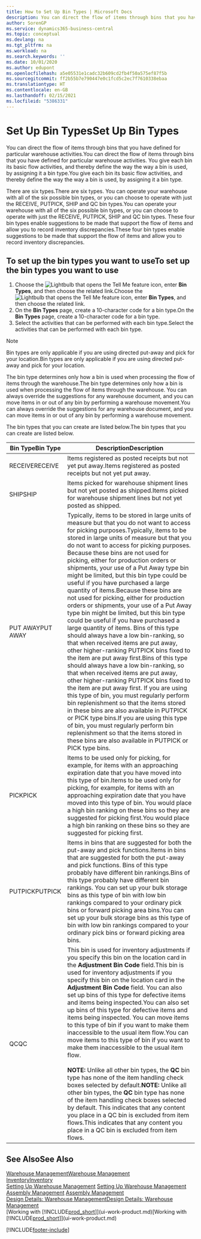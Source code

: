 ```yaml
---
title: How to Set Up Bin Types | Microsoft Docs
description: You can direct the flow of items through bins that you have defined for particular warehouse activities. You give each bin its basic flow activities, and thereby define the way the way a bin is used, by assigning it a bin type.
author: SorenGP
ms.service: dynamics365-business-central
ms.topic: conceptual
ms.devlang: na
ms.tgt_pltfrm: na
ms.workload: na
ms.search.keywords: ''
ms.date: 10/01/2020
ms.author: edupont
ms.openlocfilehash: a5e05531e1cadc32b609cd2fb4f50a575ef87f5b
ms.sourcegitcommit: ff2b55b7e790447e0c1fcd5c2ec7f7610338ebaa
ms.translationtype: HT
ms.contentlocale: en-GB
ms.lasthandoff: 02/15/2021
ms.locfileid: "5386331"
---
```

# <a name="set-up-bin-types"></a><span data-ttu-id="b1045-104">Set Up Bin Types</span><span class="sxs-lookup"><span data-stu-id="b1045-104">Set Up Bin Types</span></span>
<span data-ttu-id="b1045-105">You can direct the flow of items through bins that you have defined for particular warehouse activities.</span><span class="sxs-lookup"><span data-stu-id="b1045-105">You can direct the flow of items through bins that you have defined for particular warehouse activities.</span></span> <span data-ttu-id="b1045-106">You give each bin its basic flow activities, and thereby define the way the way a bin is used, by assigning it a bin type.</span><span class="sxs-lookup"><span data-stu-id="b1045-106">You give each bin its basic flow activities, and thereby define the way the way a bin is used, by assigning it a bin type.</span></span>  

<span data-ttu-id="b1045-107">There are six types.</span><span class="sxs-lookup"><span data-stu-id="b1045-107">There are six types.</span></span> <span data-ttu-id="b1045-108">You can operate your warehouse with all of the six possible bin types, or you can choose to operate with just the RECEIVE, PUTPICK, SHIP and QC bin types.</span><span class="sxs-lookup"><span data-stu-id="b1045-108">You can operate your warehouse with all of the six possible bin types, or you can choose to operate with just the RECEIVE, PUTPICK, SHIP and QC bin types.</span></span> <span data-ttu-id="b1045-109">These four bin types enable suggestions to be made that support the flow of items and allow you to record inventory discrepancies.</span><span class="sxs-lookup"><span data-stu-id="b1045-109">These four bin types enable suggestions to be made that support the flow of items and allow you to record inventory discrepancies.</span></span>  

## <a name="to-set-up-the-bin-types-you-want-to-use"></a><span data-ttu-id="b1045-110">To set up the bin types you want to use</span><span class="sxs-lookup"><span data-stu-id="b1045-110">To set up the bin types you want to use</span></span>  
1.  <span data-ttu-id="b1045-111">Choose the ![Lightbulb that opens the Tell Me feature](media/ui-search/search_small.png "Tell me what you want to do") icon, enter **Bin Types**, and then choose the related link.</span><span class="sxs-lookup"><span data-stu-id="b1045-111">Choose the ![Lightbulb that opens the Tell Me feature](media/ui-search/search_small.png "Tell me what you want to do") icon, enter **Bin Types**, and then choose the related link.</span></span>  
2.  <span data-ttu-id="b1045-112">On the **Bin Types** page, create a 10-character code for a bin type.</span><span class="sxs-lookup"><span data-stu-id="b1045-112">On the **Bin Types** page, create a 10-character code for a bin type.</span></span>  
3.  <span data-ttu-id="b1045-113">Select the activities that can be performed with each bin type.</span><span class="sxs-lookup"><span data-stu-id="b1045-113">Select the activities that can be performed with each bin type.</span></span>  

> [!NOTE]  
>  <span data-ttu-id="b1045-114">Bin types are only applicable if you are using directed put-away and pick for your location.</span><span class="sxs-lookup"><span data-stu-id="b1045-114">Bin types are only applicable if you are using directed put-away and pick for your location.</span></span>  

<span data-ttu-id="b1045-115">The bin type determines only how a bin is used when processing the flow of items through the warehouse.</span><span class="sxs-lookup"><span data-stu-id="b1045-115">The bin type determines only how a bin is used when processing the flow of items through the warehouse.</span></span> <span data-ttu-id="b1045-116">You can always override the suggestions for any warehouse document, and you can move items in or out of any bin by performing a warehouse movement.</span><span class="sxs-lookup"><span data-stu-id="b1045-116">You can always override the suggestions for any warehouse document, and you can move items in or out of any bin by performing a warehouse movement.</span></span>  

<span data-ttu-id="b1045-117">The bin types that you can create are listed below.</span><span class="sxs-lookup"><span data-stu-id="b1045-117">The bin types that you can create are listed below.</span></span>  

|<span data-ttu-id="b1045-118">Bin Type</span><span class="sxs-lookup"><span data-stu-id="b1045-118">Bin Type</span></span>|<span data-ttu-id="b1045-119">Description</span><span class="sxs-lookup"><span data-stu-id="b1045-119">Description</span></span>|  
|------------------|---------------------------------------|  
|<span data-ttu-id="b1045-120">RECEIVE</span><span class="sxs-lookup"><span data-stu-id="b1045-120">RECEIVE</span></span>|<span data-ttu-id="b1045-121">Items registered as posted receipts but not yet put away.</span><span class="sxs-lookup"><span data-stu-id="b1045-121">Items registered as posted receipts but not yet put away.</span></span>|  
|<span data-ttu-id="b1045-122">SHIP</span><span class="sxs-lookup"><span data-stu-id="b1045-122">SHIP</span></span>|<span data-ttu-id="b1045-123">Items picked for warehouse shipment lines but not yet posted as shipped.</span><span class="sxs-lookup"><span data-stu-id="b1045-123">Items picked for warehouse shipment lines but not yet posted as shipped.</span></span>|  
|<span data-ttu-id="b1045-124">PUT AWAY</span><span class="sxs-lookup"><span data-stu-id="b1045-124">PUT AWAY</span></span>|<span data-ttu-id="b1045-125">Typically, items to be stored in large units of measure but that you do not want to access for picking purposes.</span><span class="sxs-lookup"><span data-stu-id="b1045-125">Typically, items to be stored in large units of measure but that you do not want to access for picking purposes.</span></span> <span data-ttu-id="b1045-126">Because these bins are not used for picking, either for production orders or shipments, your use of a Put Away type bin might be limited, but this bin type could be useful if you have purchased a large quantity of items.</span><span class="sxs-lookup"><span data-stu-id="b1045-126">Because these bins are not used for picking, either for production orders or shipments, your use of a Put Away type bin might be limited, but this bin type could be useful if you have purchased a large quantity of items.</span></span> <span data-ttu-id="b1045-127">Bins of this type should always have a low bin-ranking, so that when received items are put away, other higher-ranking PUTPICK bins fixed to the item are put away first.</span><span class="sxs-lookup"><span data-stu-id="b1045-127">Bins of this type should always have a low bin-ranking, so that when received items are put away, other higher-ranking PUTPICK bins fixed to the item are put away first.</span></span> <span data-ttu-id="b1045-128">If you are using this type of bin, you must regularly perform bin replenishment so that the items stored in these bins are also available in PUTPICK or PICK type bins.</span><span class="sxs-lookup"><span data-stu-id="b1045-128">If you are using this type of bin, you must regularly perform bin replenishment so that the items stored in these bins are also available in PUTPICK or PICK type bins.</span></span>|  
|<span data-ttu-id="b1045-129">PICK</span><span class="sxs-lookup"><span data-stu-id="b1045-129">PICK</span></span>|<span data-ttu-id="b1045-130">Items to be used only for picking, for example, for items with an approaching expiration date that you have moved into this type of bin.</span><span class="sxs-lookup"><span data-stu-id="b1045-130">Items to be used only for picking, for example, for items with an approaching expiration date that you have moved into this type of bin.</span></span> <span data-ttu-id="b1045-131">You would place a high bin ranking on these bins so they are suggested for picking first.</span><span class="sxs-lookup"><span data-stu-id="b1045-131">You would place a high bin ranking on these bins so they are suggested for picking first.</span></span>|  
|<span data-ttu-id="b1045-132">PUTPICK</span><span class="sxs-lookup"><span data-stu-id="b1045-132">PUTPICK</span></span>|<span data-ttu-id="b1045-133">Items in bins that are suggested for both the put-away and pick functions.</span><span class="sxs-lookup"><span data-stu-id="b1045-133">Items in bins that are suggested for both the put-away and pick functions.</span></span> <span data-ttu-id="b1045-134">Bins of this type probably have different bin rankings.</span><span class="sxs-lookup"><span data-stu-id="b1045-134">Bins of this type probably have different bin rankings.</span></span> <span data-ttu-id="b1045-135">You can set up your bulk storage bins as this type of bin with low bin rankings compared to your ordinary pick bins or forward picking area bins.</span><span class="sxs-lookup"><span data-stu-id="b1045-135">You can set up your bulk storage bins as this type of bin with low bin rankings compared to your ordinary pick bins or forward picking area bins.</span></span>|  
|<span data-ttu-id="b1045-136">QC</span><span class="sxs-lookup"><span data-stu-id="b1045-136">QC</span></span>|<span data-ttu-id="b1045-137">This bin is used for inventory adjustments if you specify this bin on the location card in the **Adjustment Bin Code** field.</span><span class="sxs-lookup"><span data-stu-id="b1045-137">This bin is used for inventory adjustments if you specify this bin on the location card in the **Adjustment Bin Code** field.</span></span> <span data-ttu-id="b1045-138">You can also set up bins of this type for defective items and items being inspected.</span><span class="sxs-lookup"><span data-stu-id="b1045-138">You can also set up bins of this type for defective items and items being inspected.</span></span> <span data-ttu-id="b1045-139">You can move items to this type of bin if you want to make them inaccessible to the usual item flow.</span><span class="sxs-lookup"><span data-stu-id="b1045-139">You can move items to this type of bin if you want to make them inaccessible to the usual item flow.</span></span><br /><br /> <span data-ttu-id="b1045-140">**NOTE:** Unlike all other bin types, the **QC** bin type has none of the item handling check boxes selected by default.</span><span class="sxs-lookup"><span data-stu-id="b1045-140">**NOTE:** Unlike all other bin types, the **QC** bin type has none of the item handling check boxes selected by default.</span></span> <span data-ttu-id="b1045-141">This indicates that any content you place in a QC bin is excluded from item flows.</span><span class="sxs-lookup"><span data-stu-id="b1045-141">This indicates that any content you place in a QC bin is excluded from item flows.</span></span>|  

## <a name="see-also"></a><span data-ttu-id="b1045-142">See Also</span><span class="sxs-lookup"><span data-stu-id="b1045-142">See Also</span></span>
[<span data-ttu-id="b1045-143">Warehouse Management</span><span class="sxs-lookup"><span data-stu-id="b1045-143">Warehouse Management</span></span>](warehouse-manage-warehouse.md)  
[<span data-ttu-id="b1045-144">Inventory</span><span class="sxs-lookup"><span data-stu-id="b1045-144">Inventory</span></span>](inventory-manage-inventory.md)  
<span data-ttu-id="b1045-145">[Setting Up Warehouse Management](warehouse-setup-warehouse.md)   </span><span class="sxs-lookup"><span data-stu-id="b1045-145">[Setting Up Warehouse Management](warehouse-setup-warehouse.md)   </span></span>  
<span data-ttu-id="b1045-146">[Assembly Management](assembly-assemble-items.md)  </span><span class="sxs-lookup"><span data-stu-id="b1045-146">[Assembly Management](assembly-assemble-items.md)  </span></span>  
[<span data-ttu-id="b1045-147">Design Details: Warehouse Management</span><span class="sxs-lookup"><span data-stu-id="b1045-147">Design Details: Warehouse Management</span></span>](design-details-warehouse-management.md)  
<span data-ttu-id="b1045-148">[Working with [!INCLUDE[prod_short](includes/prod_short.md)]](ui-work-product.md)</span><span class="sxs-lookup"><span data-stu-id="b1045-148">[Working with [!INCLUDE[prod_short](includes/prod_short.md)]](ui-work-product.md)</span></span>


[!INCLUDE[footer-include](includes/footer-banner.md)]